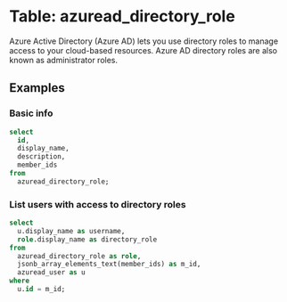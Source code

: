 # Table: azuread_directory_role

Azure Active Directory (Azure AD) lets you use directory roles to manage access to your cloud-based resources. Azure AD directory roles are also known as administrator roles.

## Examples

### Basic info

```sql
select
  id,
  display_name,
  description,
  member_ids
from
  azuread_directory_role;
```

### List users with access to directory roles

```sql
select
  u.display_name as username,
  role.display_name as directory_role
from
  azuread_directory_role as role,
  jsonb_array_elements_text(member_ids) as m_id,
  azuread_user as u
where
  u.id = m_id;
```
